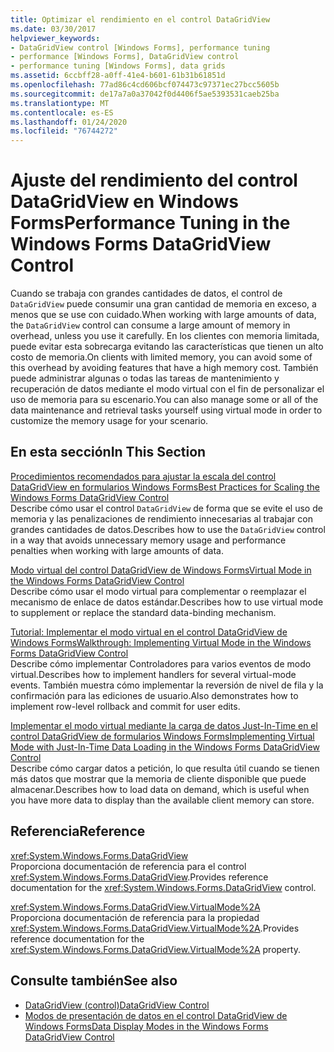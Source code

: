```yaml
---
title: Optimizar el rendimiento en el control DataGridView
ms.date: 03/30/2017
helpviewer_keywords:
- DataGridView control [Windows Forms], performance tuning
- performance [Windows Forms], DataGridView control
- performance tuning [Windows Forms], data grids
ms.assetid: 6ccbff28-a0ff-41e4-b601-61b31b61851d
ms.openlocfilehash: 77ad86c4cd606bcf074473c97371ec27bcc5605b
ms.sourcegitcommit: de17a7a0a37042f0d4406f5ae5393531caeb25ba
ms.translationtype: MT
ms.contentlocale: es-ES
ms.lasthandoff: 01/24/2020
ms.locfileid: "76744272"
---
```

# <a name="performance-tuning-in-the-windows-forms-datagridview-control"></a><span data-ttu-id="f3de9-102">Ajuste del rendimiento del control DataGridView en Windows Forms</span><span class="sxs-lookup"><span data-stu-id="f3de9-102">Performance Tuning in the Windows Forms DataGridView Control</span></span>
<span data-ttu-id="f3de9-103">Cuando se trabaja con grandes cantidades de datos, el control de `DataGridView` puede consumir una gran cantidad de memoria en exceso, a menos que se use con cuidado.</span><span class="sxs-lookup"><span data-stu-id="f3de9-103">When working with large amounts of data, the `DataGridView` control can consume a large amount of memory in overhead, unless you use it carefully.</span></span> <span data-ttu-id="f3de9-104">En los clientes con memoria limitada, puede evitar esta sobrecarga evitando las características que tienen un alto costo de memoria.</span><span class="sxs-lookup"><span data-stu-id="f3de9-104">On clients with limited memory, you can avoid some of this overhead by avoiding features that have a high memory cost.</span></span> <span data-ttu-id="f3de9-105">También puede administrar algunas o todas las tareas de mantenimiento y recuperación de datos mediante el modo virtual con el fin de personalizar el uso de memoria para su escenario.</span><span class="sxs-lookup"><span data-stu-id="f3de9-105">You can also manage some or all of the data maintenance and retrieval tasks yourself using virtual mode in order to customize the memory usage for your scenario.</span></span>  
  
## <a name="in-this-section"></a><span data-ttu-id="f3de9-106">En esta sección</span><span class="sxs-lookup"><span data-stu-id="f3de9-106">In This Section</span></span>  
 [<span data-ttu-id="f3de9-107">Procedimientos recomendados para ajustar la escala del control DataGridView en formularios Windows Forms</span><span class="sxs-lookup"><span data-stu-id="f3de9-107">Best Practices for Scaling the Windows Forms DataGridView Control</span></span>](best-practices-for-scaling-the-windows-forms-datagridview-control.md)  
 <span data-ttu-id="f3de9-108">Describe cómo usar el control `DataGridView` de forma que se evite el uso de memoria y las penalizaciones de rendimiento innecesarias al trabajar con grandes cantidades de datos.</span><span class="sxs-lookup"><span data-stu-id="f3de9-108">Describes how to use the `DataGridView` control in a way that avoids unnecessary memory usage and performance penalties when working with large amounts of data.</span></span>  
  
 [<span data-ttu-id="f3de9-109">Modo virtual del control DataGridView de Windows Forms</span><span class="sxs-lookup"><span data-stu-id="f3de9-109">Virtual Mode in the Windows Forms DataGridView Control</span></span>](virtual-mode-in-the-windows-forms-datagridview-control.md)  
 <span data-ttu-id="f3de9-110">Describe cómo usar el modo virtual para complementar o reemplazar el mecanismo de enlace de datos estándar.</span><span class="sxs-lookup"><span data-stu-id="f3de9-110">Describes how to use virtual mode to supplement or replace the standard data-binding mechanism.</span></span>  
  
 [<span data-ttu-id="f3de9-111">Tutorial: Implementar el modo virtual en el control DataGridView de Windows Forms</span><span class="sxs-lookup"><span data-stu-id="f3de9-111">Walkthrough: Implementing Virtual Mode in the Windows Forms DataGridView Control</span></span>](implementing-virtual-mode-wf-datagridview-control.md)  
 <span data-ttu-id="f3de9-112">Describe cómo implementar Controladores para varios eventos de modo virtual.</span><span class="sxs-lookup"><span data-stu-id="f3de9-112">Describes how to implement handlers for several virtual-mode events.</span></span> <span data-ttu-id="f3de9-113">También muestra cómo implementar la reversión de nivel de fila y la confirmación para las ediciones de usuario.</span><span class="sxs-lookup"><span data-stu-id="f3de9-113">Also demonstrates how to implement row-level rollback and commit for user edits.</span></span>  
  
 [<span data-ttu-id="f3de9-114">Implementar el modo virtual mediante la carga de datos Just-In-Time en el control DataGridView de formularios Windows Forms</span><span class="sxs-lookup"><span data-stu-id="f3de9-114">Implementing Virtual Mode with Just-In-Time Data Loading in the Windows Forms DataGridView Control</span></span>](implementing-virtual-mode-jit-data-loading-in-the-datagrid.md)  
 <span data-ttu-id="f3de9-115">Describe cómo cargar datos a petición, lo que resulta útil cuando se tienen más datos que mostrar que la memoria de cliente disponible que puede almacenar.</span><span class="sxs-lookup"><span data-stu-id="f3de9-115">Describes how to load data on demand, which is useful when you have more data to display than the available client memory can store.</span></span>  
  
## <a name="reference"></a><span data-ttu-id="f3de9-116">Referencia</span><span class="sxs-lookup"><span data-stu-id="f3de9-116">Reference</span></span>  
 <xref:System.Windows.Forms.DataGridView>  
 <span data-ttu-id="f3de9-117">Proporciona documentación de referencia para el control <xref:System.Windows.Forms.DataGridView>.</span><span class="sxs-lookup"><span data-stu-id="f3de9-117">Provides reference documentation for the <xref:System.Windows.Forms.DataGridView> control.</span></span>  
  
 <xref:System.Windows.Forms.DataGridView.VirtualMode%2A>  
 <span data-ttu-id="f3de9-118">Proporciona documentación de referencia para la propiedad <xref:System.Windows.Forms.DataGridView.VirtualMode%2A>.</span><span class="sxs-lookup"><span data-stu-id="f3de9-118">Provides reference documentation for the <xref:System.Windows.Forms.DataGridView.VirtualMode%2A> property.</span></span>  
  
## <a name="see-also"></a><span data-ttu-id="f3de9-119">Consulte también</span><span class="sxs-lookup"><span data-stu-id="f3de9-119">See also</span></span>

- [<span data-ttu-id="f3de9-120">DataGridView (control)</span><span class="sxs-lookup"><span data-stu-id="f3de9-120">DataGridView Control</span></span>](datagridview-control-windows-forms.md)
- [<span data-ttu-id="f3de9-121">Modos de presentación de datos en el control DataGridView de Windows Forms</span><span class="sxs-lookup"><span data-stu-id="f3de9-121">Data Display Modes in the Windows Forms DataGridView Control</span></span>](data-display-modes-in-the-windows-forms-datagridview-control.md)
